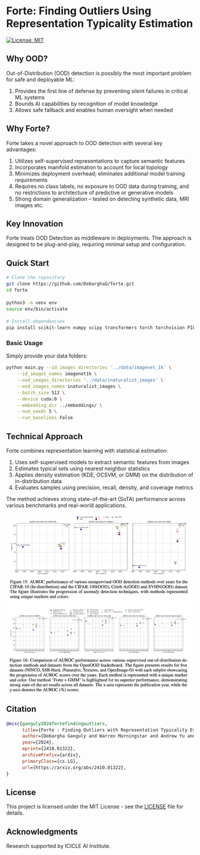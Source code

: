 # Forte: Finding Outliers Using Representation Typicality Estimation

[![License: MIT](https://img.shields.io/badge/License-MIT-yellow.svg)](https://opensource.org/licenses/MIT)

## Why OOD?

Out-of-Distribution (OOD) detection is possibly the most important problem for safe and deployable ML:

1. Provides the first line of defense by preventing silent failures in critical ML systems
2. Bounds AI capabilities by recognition of model knowledge
3. Allows safe fallback and enables human oversight when needed

## Why Forte?

Forte takes a novel approach to OOD detection with several key advantages:

1. Utilizes self-supervised representations to capture semantic features
2. Incorporates manifold estimation to account for local topology
3. Minimizes deployment overhead; eliminates additional model training requirements
4. Requires no class labels, no exposure to OOD data during training, and no restrictions to architecture of predictive or generative models
5. Strong domain generalization – tested on detecting synthetic data, MRI images etc.

## Key Innovation

Forte treats OOD Detection as middleware in deployments. The approach is designed to be plug-and-play, requiring minimal setup and configuration.

## Quick Start

```bash
# Clone the repository
git clone https://github.com/DebarghaG/forte.git
cd forte

python3 -m venv env
source env/bin/activate

# Install dependencies
pip install scikit-learn numpy scipy transformers torch torchvision PIL tqdm
```

### Basic Usage

Simply provide your data folders:

```bash
python main.py --id_images_directories '../data/imagenet_1k' \
    --id_images_names imagenet1k \
    --ood_images_directories '../data/inaturalist_images' \
    --ood_images_names inaturalist_images \
    --batch_size 512 \
    --device cuda:0 \
    --embedding_dir ../embeddings/ \
    --num_seeds 5 \
    --run_baselines False
```

## Technical Approach

Forte combines representation learning with statistical estimation:

1. Uses self-supervised models to extract semantic features from images
2. Estimates typical sets using nearest neighbor statistics
3. Applies density estimation (KDE, OCSVM, or GMM) on the distribution of in-distribution data
4. Evaluates samples using precision, recall, density, and coverage metrics

The method achieves strong state-of-the-art (SoTA) performance across various benchmarks and real-world applications.

![Unsupervised Methods Comparison](graphics/unsupervised.png)
![Supervised Methods Comparison](graphics/supervised.png)

## Citation

```bibtex
@misc{ganguly2024fortefindingoutliers,
      title={Forte : Finding Outliers with Representation Typicality Estimation}, 
      author={Debargha Ganguly and Warren Morningstar and Andrew Yu and Vipin Chaudhary},
      year={2024},
      eprint={2410.01322},
      archivePrefix={arXiv},
      primaryClass={cs.LG},
      url={https://arxiv.org/abs/2410.01322}, 
}
```

## License

This project is licensed under the MIT License - see the [LICENSE](LICENSE) file for details.

## Acknowledgments

Research supported by ICICLE AI Institute.